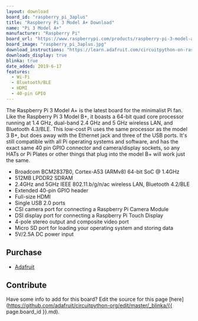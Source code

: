 ```yaml
---
layout: download
board_id: "raspberry_pi_3aplus"
title: "Raspberry Pi 3 Model A+ Download"
name: "Pi 3 Model A+"
manufacturer: "Raspberry Pi"
board_url: "https://www.raspberrypi.com/products/raspberry-pi-3-model-a-plus/"
board_image: "raspberry_pi_3aplus.jpg"
download_instructions: "https://learn.adafruit.com/circuitpython-on-raspberrypi-linux/installing-circuitpython-on-raspberry-pi"
downloads_display: true
blinka: true
date_added: 2019-6-17
features:
  - Wi-Fi
  - Bluetooth/BLE
  - HDMI
  - 40-pin GPIO
---
```


The Raspberry Pi 3 Model A+ is the latest board for the minimalist Pi fan. Like the Raspberry Pi 3 Model B+, it boasts a 64-bit quad core processor running at 1.4 GHz, dual-band 2.4 GHz and 5 GHz wireless LAN, and Bluetooth 4.3/BLE. This low-cost Pi uses the same processor as the model 3 B+, but does away with the Ethernet jack and three of the USB ports. It's still compatible with all Pi operating systems and software, and has the exact same 40 pin GPIO connector and camera/display sockets, so any HATs or Pi Plates or other things that plug into the model B+ will work just the same. 

- Broadcom BCM2837B0, Cortex-A53 (ARMv8) 64-bit SoC @ 1.4GHz
- 512MB LPDDR2 SDRAM
- 2.4GHz and 5GHz IEEE 802.11.b/g/n/ac wireless LAN, Bluetooth 4.2/BLE
- Extended 40-pin GPIO header
- Full-size HDMI
- Single USB 2.0 ports
- CSI camera port for connecting a Raspberry Pi Camera Module
- DSI display port for connecting a Raspberry Pi Touch Display
- 4-pole stereo output and composite video port
- Micro SD port for loading your operating system and storing data
- 5V/2.5A DC power input

## Purchase
* [Adafruit](https://www.adafruit.com/product/4027)

## Contribute

Have some info to add for this board? Edit the source for this page [here](https://github.com/adafruit/circuitpython-org/edit/master/_blinka/{{ page.board_id }}.md).

